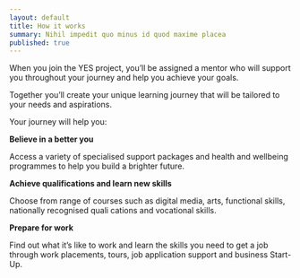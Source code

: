 ```yaml
---
layout: default
title: How it works
summary: Nihil impedit quo minus id quod maxime placea
published: true
---
```


When you join the YES project, you’ll be assigned a mentor who will support you throughout your journey and help you achieve your goals.

Together you’ll create your unique learning journey that will be tailored to your needs and aspirations.

Your journey will help you:

**Believe in a better you**

Access a variety of specialised support packages and health and wellbeing programmes to help you build a brighter future.

**Achieve qualifications and learn new skills**

Choose from range of courses such as digital media, arts, functional skills, nationally recognised quali cations and vocational skills.

**Prepare for work**

Find out what it’s like to work and learn the skills you need to get a job through work placements, tours, job application support and business Start-Up.
